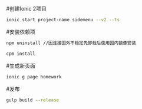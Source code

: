 #创建Ionic 2项目
```bash
ionic start project-name sidemenu --v2 --ts
```
#安装依赖项
```bash
npm uninstall //因连接国外不稳定先卸载后使用国内镜像安装

cpm install
```

#生成新页面
```bash
ionic g page homework
```

#发布
```bash
gulp build --release

```